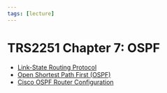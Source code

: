```yaml
---
tags: [lecture]
---
```


# TRS2251 Chapter 7: OSPF

- [Link-State Routing Protocol](202207070959.md)
- [Open Shortest Path First (OSPF)](202211101623.md)
- [Cisco OSPF Router Configuration](202211112210.md)
